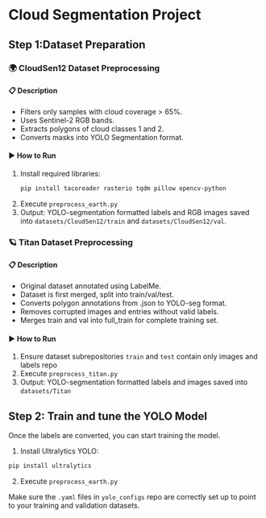 # Cloud Segmentation Project

## Step 1:Dataset Preparation



### 🌍 CloudSen12 Dataset Preprocessing

#### 📋 Description

- Filters only samples with cloud coverage > 65%.
- Uses Sentinel-2 RGB bands.
- Extracts polygons of cloud classes 1 and 2.
- Converts masks into YOLO Segmentation format.

#### ▶️ How to Run

1. Install required libraries:
   ```bash
   pip install tacoreader rasterio tqdm pillow opencv-python
    ```
2. Execute `preprocess_earth.py`
3. Output:
YOLO-segmentation formatted labels and RGB images saved into `datasets/CloudSen12/train` and `datasets/CloudSen12/val`.

### 🪐 Titan Dataset Preprocessing

#### 📋 Description

- Original dataset annotated using LabelMe.
- Dataset is first merged, split into train/val/test.
- Converts polygon annotations from .json to YOLO-seg format.
- Removes corrupted images and entries without valid labels.
- Merges train and val into full_train for complete training set.

#### ▶️ How to Run

1. Ensure dataset subrepositories `train` and `test` contain only images and labels repo
2. Execute `preprocess_titan.py`
3. Output: YOLO-segmentation formatted labels and images saved into `datasets/Titan`

## Step 2: Train and tune the YOLO Model
Once the labels are converted, you can start training the model.

1. Install Ultralytics YOLO:
```bash
pip install ultralytics
```
2. Execute `preprocess_earth.py`

Make sure the `.yaml` files in `yolo_configs` repo are correctly set up to point to your training and validation datasets.
